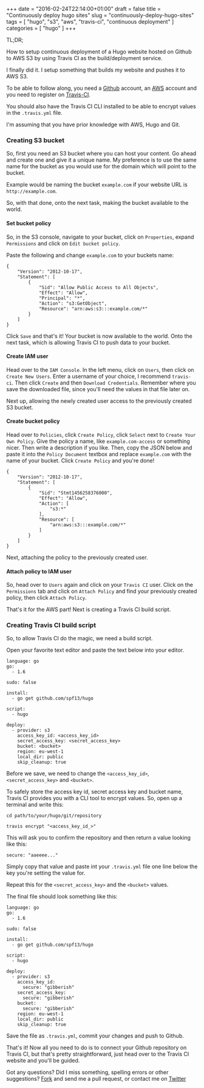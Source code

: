 +++
date = "2016-02-24T22:14:00+01:00"
draft = false
title = "Continuously deploy hugo sites"
slug = "continuously-deploy-hugo-sites"
tags = [ "hugo", "s3", "aws", "travis-ci", "continuous deployment" ]
categories = [ "hugo" ]
+++

TL;DR;

How to setup continuous deployment of a Hugo website hosted on Github to AWS S3
by using Travis CI as the build/deployment service.

<!--more-->

I finally did it. I setup something that builds my website and pushes it to AWS
S3.

To be able to follow along, you need a [Github](https://github.com/join)
account, an [AWS](http://aws.amazon.com/) account and you need to register on
[Travis-CI](https://travis-ci.org/).

You should also have the Travis CI CLI installed to be able to encrypt values
in the `.travis.yml` file.

I'm assuming that you have prior knowledge with AWS, Hugo and Git.

### Creating S3 bucket

So, first you need an S3 bucket where you can host your content. Go ahead and
create one and give it a unique name. My preference is to use the same name
for the bucket as you would use for the domain which will point to the bucket.

Example would be naming the bucket `example.com` if your website URL is
`http://example.com`.

So, with that done, onto the next task, making the bucket available to the world.

#### Set bucket policy

So, in the S3 console, navigate to your bucket, click on `Properties`, expand
`Permissions` and click on `Edit bucket policy`.

Paste the following and change `example.com` to your buckets name:

```
{
    "Version": "2012-10-17",
    "Statement": [
        {
            "Sid": "Allow Public Access to All Objects",
            "Effect": "Allow",
            "Principal": "*",
            "Action": "s3:GetObject",
            "Resource": "arn:aws:s3:::example.com/*"
        }
    ]
}
```

Click `Save` and that's it! Your bucket is now available to the world. Onto the
next task, which is allowing Travis CI to push data to your bucket.

#### Create IAM user

Head over to the `IAM Console`. In the left menu, click on `Users`, then click
on `Create New Users`. Enter a username of your choice, I recommend `travis-ci`.
Then click `Create` and then `Download Credentials`. Remember where you save
the downloaded file, since you'll need the values in that file later on.

Next up, allowing the newly created user access to the previously created S3
bucket.

#### Create bucket policy

Head over to `Policies`, click `Create Policy`, click `Select` next to
`Create Your Own Policy`. Give the policy a name, like `example.com-access` or 
something nicer. Then write a description if you like. Then, copy the JSON below
and paste it into the `Policy Document` textbox and replace `example.com` with
the name of your bucket. Click `Create Policy` and you're done!

```
{
    "Version": "2012-10-17",
    "Statement": [
        {
            "Sid": "Stmt1456258376000",
            "Effect": "Allow",
            "Action": [
                "s3:*"
            ],
            "Resource": [
                "arn:aws:s3:::example.com/*"
            ]
        }
    ]
}
```

Next, attaching the policy to the previously created user.

#### Attach policy to IAM user

So, head over to `Users` again and click on your `Travis CI` user. Click on the
`Permissions` tab and click on `Attach Policy` and find your previously created
policy, then click `Attach Policy`.

That's it for the AWS part! Next is creating a Travis CI build script.

### Creating Travis CI build script

So, to allow Travis CI do the magic, we need a build script.

Open your favorite text editor and paste the text below into your editor.

```
language: go
go:
  - 1.6

sudo: false

install:
  - go get github.com/spf13/hugo

script:
  - hugo

deploy:
  - provider: s3
    access_key_id: <access_key_id>
    secret_access_key: <secret_access_key>
    bucket: <bucket>
    region: eu-west-1
    local_dir: public
    skip_cleanup: true
```

Before we save, we need to change the `<access_key_id>`, `<secret_access_key>`
and `<bucket>`.

To safely store the access key id, secret access key and bucket name, Travis CI
provides you with a CLI tool to encrypt values. So, open up a terminal and write
this:

```
cd path/to/your/hugo/git/repository

travis encrypt "<access_key_id_>"
```

This will ask you to confirm the repository and then return a value looking like
this:

```
secure: "aaeeee..."
```

Simply copy that value and paste int your `.travis.yml` file one line below the
key you're setting the value for.

Repeat this for the `<secret_access_key>` and the `<bucket>` values.

The final file should look something like this:

```
language: go
go:
  - 1.6

sudo: false

install:
  - go get github.com/spf13/hugo

script:
  - hugo

deploy:
  - provider: s3
    access_key_id:
      secure: "gibberish"
    secret_access_key: 
      secure: "gibberish"
    bucket:
      secure: "gibberish"
    region: eu-west-1
    local_dir: public
    skip_cleanup: true
```

Save the file as `.travis.yml`, commit your changes and push to Github.

That's it! Now all you need to do is to connect your Github repository on
Travis CI, but that's pretty straightforward, just head over to the Travis CI
website and you'll be guided.

Got any questions? Did I miss something, spelling errors or other suggestions?
[Fork](https://github.com/hagbarddenstore/website#fork-destination-box) and
send me a pull request, or contact me on [Twitter](https://twitter.com/hagbarddenstore)
